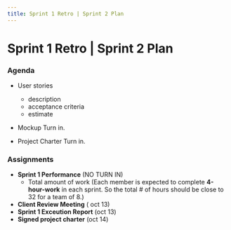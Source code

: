 ```yaml
---
title: Sprint 1 Retro | Sprint 2 Plan
---
```

# Sprint 1 Retro | Sprint 2 Plan

### Agenda 

- User stories
    - description
    - acceptance criteria
    - estimate

- Mockup Turn in.
- Project Charter Turn in.


### Assignments
- **Sprint 1 Performance** (NO TURN IN)
    - Total amount of work (Each member is expected to complete **4-hour-work** in each sprint. So the total # of hours should be close to 32 for a team of 8.)
- **Client Review Meeting** ( oct 13)
- **Sprint 1 Exceution Report** (oct 13)
- **Signed project charter** (oct 14)

    

